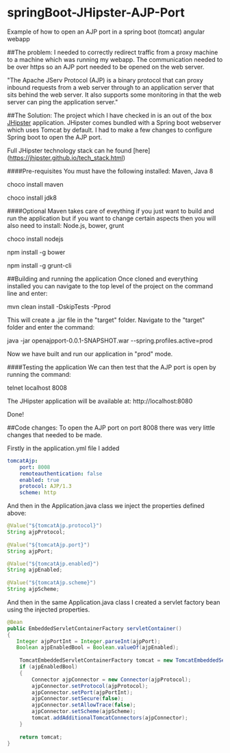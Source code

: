 # springBoot-JHipster-AJP-Port
Example of how to open an AJP port in a spring boot (tomcat) angular webapp

##The problem:
I needed to correctly redirect traffic from a proxy machine to a machine which was running my webapp. The communication needed to be over https so an AJP port needed to be opened on the web server.

"The Apache JServ Protocol (AJP) is a binary protocol that can proxy inbound requests from a web server through to an application server that sits behind the web server. It also supports some monitoring in that the web server can ping the application server."

##The Solution:
The project which I have checked in is an out of the box [JHipster](https://jhipster.github.io/) application. JHipster comes bundled with a Spring boot webserver which uses Tomcat by default. I had to make a few changes to configure Spring boot to open the AJP port.

Full JHipster technology stack can he found [here] (https://jhipster.github.io/tech_stack.html)

####Pre-requisites
You must have the following installed: Maven, Java 8

choco install maven

choco install jdk8

####Optional
Maven takes care of eveything if you just want to build and run the application but if you want to change certain aspects then you will also need to install: Node.js, bower, grunt

choco install nodejs

npm install -g bower

npm install -g grunt-cli

##Building and running the application
Once cloned and everything installed you can navigate to the top level of the project on the command line and enter:

mvn clean install -DskipTests -Pprod

This will create a .jar file in the "target" folder. Navigate to the "target" folder and enter the command:

java -jar openajpport-0.0.1-SNAPSHOT.war --spring.profiles.active=prod

Now we have built and run our application in "prod" mode.

####Testing the application
We can then test that the AJP port is open by running the command:

telnet localhost 8008

The JHipster application will be available at: http://localhost:8080

Done!

##Code changes:
To open the AJP port on port 8008 there was very little changes that needed to be made.

Firstly in the application.yml file I added 

```yml
tomcatAjp:
    port: 8008
    remoteauthentication: false
    enabled: true   
    protocol: AJP/1.3
    scheme: http
```

And then in the Application.java class we inject the properties defined above:

```java
@Value("${tomcatAjp.protocol}")
String ajpProtocol;
    
@Value("${tomcatAjp.port}")
String ajpPort;

@Value("${tomcatAjp.enabled}")
String ajpEnabled;     
    
@Value("${tomcatAjp.scheme}")
String ajpScheme;
```    
  
And then in the same Application.java class I created a servlet factory bean using the injected properties.
    
```java
@Bean
public EmbeddedServletContainerFactory servletContainer() 
{
   Integer ajpPortInt = Integer.parseInt(ajpPort);
   Boolean ajpEnabledBool = Boolean.valueOf(ajpEnabled);    
    
    TomcatEmbeddedServletContainerFactory tomcat = new TomcatEmbeddedServletContainerFactory();
    if (ajpEnabledBool)
    {
        Connector ajpConnector = new Connector(ajpProtocol);
        ajpConnector.setProtocol(ajpProtocol);
        ajpConnector.setPort(ajpPortInt);
        ajpConnector.setSecure(false);
        ajpConnector.setAllowTrace(false);
        ajpConnector.setScheme(ajpScheme);
        tomcat.addAdditionalTomcatConnectors(ajpConnector);
    }
    
    return tomcat;
}
```   

